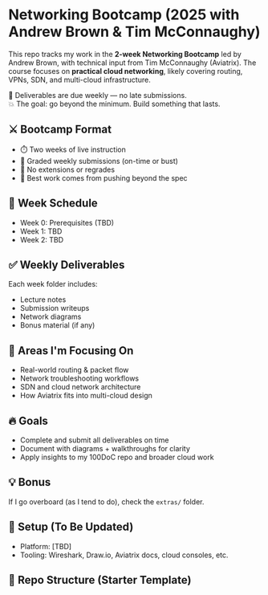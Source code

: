 # Networking Bootcamp (2025 with Andrew Brown & Tim McConnaughy)

This repo tracks my work in the **2-week Networking Bootcamp** led by Andrew Brown, with technical input from Tim McConnaughy (Aviatrix). The course focuses on **practical cloud networking**, likely covering routing, VPNs, SDN, and multi-cloud infrastructure.

📌 Deliverables are due weekly — no late submissions.  
💥 The goal: go beyond the minimum. Build something that lasts.

## ⚔️ Bootcamp Format

- ⏱️ Two weeks of live instruction
- 🧠 Graded weekly submissions (on-time or bust)
- 🚫 No extensions or regrades
- 🎯 Best work comes from pushing beyond the spec

## 📅 Week Schedule
- Week 0: Prerequisites (TBD)
- Week 1: TBD
- Week 2: TBD

## ✅ Weekly Deliverables
Each week folder includes:
- Lecture notes
- Submission writeups
- Network diagrams
- Bonus material (if any)

## 🧠 Areas I'm Focusing On

- Real-world routing & packet flow
- Network troubleshooting workflows
- SDN and cloud network architecture
- How Aviatrix fits into multi-cloud design

## 🔥 Goals

- Complete and submit all deliverables on time
- Document with diagrams + walkthroughs for clarity
- Apply insights to my 100DoC repo and broader cloud work

## 💡 Bonus
If I go overboard (as I tend to do), check the `extras/` folder.

## 🔧 Setup (To Be Updated)

- Platform: [TBD]
- Tooling: Wireshark, Draw.io, Aviatrix docs, cloud consoles, etc.

## 📁 Repo Structure (Starter Template)
